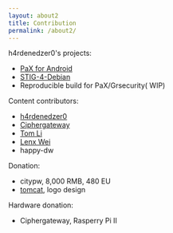 ```yaml
---
layout: about2
title: Contribution
permalink: /about2/
---
```


h4rdenedzer0's projects:
* [PaX for Android](http://hardenedlinux.org/system-security/2015/05/11/Grsecurity-for-Nexus-7-2013.html)
* [STIG-4-Debian](http://hardenedlinux.org/system-security/2015/06/19/STIG-4-Debian.html)
* Reproducible build for PaX/Grsecurity( WIP)

Content contributors:

* [h4rdenedzer0](http://hardenedlinux.org/about/)
* [Ciphergateway](https://twitter.com/ciphergateway)
* [Tom Li](https://biergaizi.info/)
* [Lenx Wei](https://www.linkedin.com/pub/tao-wei/26/60/25)
* happy-dw

Donation:

* citypw, 8,000 RMB, 480 EU
* [tomcat](http://www.songhaoyun.com/), logo design

Hardware donation:

* Ciphergateway, Rasperry Pi II
